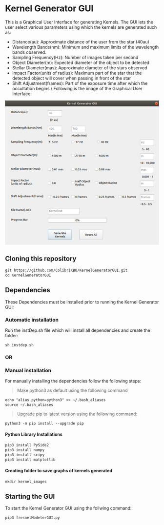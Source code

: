 # Kernel Generator GUI
This is a Graphical User Interface for generating Kernels.
The GUI lets the user select various parameters using which the kernels are generated such as:
- Distance(au): Approximate distance of the user from the star (40au) 
- Wavelength Bands(nm): Minimum and maximum limits of the wavelength bands observed.
- Sampling Frequency(Hz): Number of images taken per second
- Object Diameter(m): Expected diameter of the object to be detected
- Stellar Diameter(mas): Approximate diameter of the stars observed
- Impact Factor(units of radius): Maximum part of the star that the detected object will cover when passing in front of the star 
- Shift Adjustment(frames): Part of the exposure time after which the occultation begins \\
Following is the image of the Graphical User Interface:

![Kernel Generator GUI Image](images/KernelGeneratorGUI.png?raw=true "Kernel Generator GUI")

## Cloning this repository
```
git https://github.com/ColibriKBO/KernelGeneratorGUI.git
cd KernelGeneratorGUI
```

## Dependencies
These Dependencies must be installed prior to running the Kernel Generator GUI:

### Automatic installation
Run the instDep.sh file which will install all dependencies and create the folder:
```
sh instdep.sh
```

### OR

### Manual installation
For manually installing the dependencies follow the following steps:

> Make python3 as default using the following command
```
echo "alias python=python3" >> ~/.bash_aliases
source ~/.bash_aliases
```

> Upgrade pip to latest version using the following command:
```
python3 -m pip install --upgrade pip
```

#### Python Library Installations
```
pip3 install PySide2
pip3 install numpy
pip3 install scipy
pip3 install matplotlib
```
#### Creating folder to save graphs of kernels generated
```
mkdir kernel_images
```


## Starting the GUI
To start the Kernel Generator GUI using the follwing command:
```
pip3 fresnelModelerGUI.py
```





